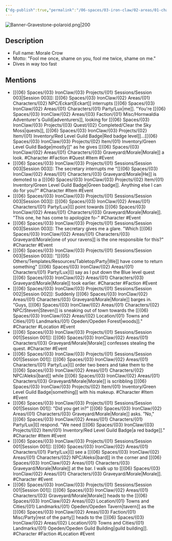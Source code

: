 ```yaml
---
{"dg-publish":true,"permalink":"/06-spaces/03-iron-claw/02-areas/01-characters/03-graveyard/morale/","title":"Morale"}
---
```



![Banner-Gravestone-polaroid.png|200](/img/user/%7B06%7D%20Spaces/%7B03%7D%20IronClaw/%7B04%7D%20Support%20Notes/%7B99%7D%20Media/%7B02%7D%20Polaroid/Banner-Gravestone-polaroid.png)

## Description

- Full name: Morale Crow
- Motto: "Fool me once, shame on you, fool me twice, shame on me."
- Dives in way too fast

## Mentions

- [[{06} Spaces/{03} IronClaw/{03} Projects/{01} Sessions/Session 003\|Session 003]]: [[{06} Spaces/{03} IronClaw/{02} Areas/{01} Characters/{02} NPC/Eckart\|Eckart]] interrupts [[{06} Spaces/{03} IronClaw/{02} Areas/{01} Characters/{01} Party/Lux\|me]]. "You're [[{06} Spaces/{03} IronClaw/{02} Areas/{03} Faction/{01} Misc/Hornwaldia Adventurer's Guild\|adventurers]], looking for [[{06} Spaces/{03} IronClaw/{03} Projects/{03} Quest/{02} Completed/Clear the Sky Moss\|quests]], [[{06} Spaces/{03} IronClaw/{03} Projects/{02} Item/{01} Inventory/Red Level Guild Badge\|Red badge level]]…[[{06} Spaces/{03} IronClaw/{03} Projects/{02} Item/{01} Inventory/Green Level Guild Badge\|mostly]]" as he gives [[{06} Spaces/{03} IronClaw/{02} Areas/{01} Characters/{03} Graveyard/Morale\|Morale]] a look. #Character #Faction #Quest #Item #Event
- [[{06} Spaces/{03} IronClaw/{03} Projects/{01} Sessions/Session 003\|Session 003]]: The secretary interrupts me "[[{06} Spaces/{03} IronClaw/{02} Areas/{01} Characters/{03} Graveyard/Morale\|He]] is demoted to a [[{06} Spaces/{03} IronClaw/{03} Projects/{02} Item/{01} Inventory/Green Level Guild Badge\|Green badge]]. Anything else I can do for you?" #Character #Item #Event
- [[{06} Spaces/{03} IronClaw/{03} Projects/{01} Sessions/Session 003\|Session 003]]: [[{06} Spaces/{03} IronClaw/{02} Areas/{01} Characters/{01} Party/Lux\|I]] point towards [[{06} Spaces/{03} IronClaw/{02} Areas/{01} Characters/{03} Graveyard/Morale\|Morale]]. "This one, he has come to apologize fo-" #Character #Event
- [[{06} Spaces/{03} IronClaw/{03} Projects/{01} Sessions/Session 003\|Session 003]]: The secretary gives me a glare. "Which [[{06} Spaces/{03} IronClaw/{02} Areas/{01} Characters/{03} Graveyard/Morale\|one of your ravens]] is the one responsible for this?" #Character #Event
- [[{06} Spaces/{03} IronClaw/{03} Projects/{01} Sessions/Session 003\|Session 003]]: "[[{05} Others/Templates/Resources/Tabletop/Party\|We]] have come to return something" [[{06} Spaces/{03} IronClaw/{02} Areas/{01} Characters/{01} Party/Lux\|I]] say as I put down the Blue level quest [[{06} Spaces/{03} IronClaw/{02} Areas/{01} Characters/{03} Graveyard/Morale\|Morale]] took earlier. #Character #Faction #Event
- [[{06} Spaces/{03} IronClaw/{03} Projects/{01} Sessions/Session 002\|Session 002]]: Suddenly [[{06} Spaces/{03} IronClaw/{02} Areas/{01} Characters/{03} Graveyard/Morale\|Morale]] barges in. "Guys, [[{06} Spaces/{03} IronClaw/{02} Areas/{01} Characters/{02} NPC/Steven\|Steven]] is sneaking out of town towards the [[{06} Spaces/{03} IronClaw/{02} Areas/{02} Location/{01} Towns and Cities/{01} Landmarks/{01} Opeden/Opeden Forest\|woods]]." #Character #Location #Event
- [[{06} Spaces/{03} IronClaw/{03} Projects/{01} Sessions/Session 001\|Session 001]]: [[{06} Spaces/{03} IronClaw/{02} Areas/{01} Characters/{03} Graveyard/Morale\|Morale]] confesses stealing the quest. #Character #Event
- [[{06} Spaces/{03} IronClaw/{03} Projects/{01} Sessions/Session 001\|Session 001]]: [[{06} Spaces/{03} IronClaw/{02} Areas/{01} Characters/{01} Party/Lux\|I]] order two beers and take them to the [[{06} Spaces/{03} IronClaw/{02} Areas/{01} Characters/{02} NPC/Aleksi\|bard]] while [[{06} Spaces/{03} IronClaw/{02} Areas/{01} Characters/{03} Graveyard/Morale\|Morale]] is scribbling [[{06} Spaces/{03} IronClaw/{03} Projects/{02} Item/{01} Inventory/Green Level Guild Badge\|something]] with his makeup. #Character #Item #Event
- [[{06} Spaces/{03} IronClaw/{03} Projects/{01} Sessions/Session 001\|Session 001]]: "Did you get in?" [[{06} Spaces/{03} IronClaw/{02} Areas/{01} Characters/{03} Graveyard/Morale\|Morale]] asks. "No," [[{06} Spaces/{03} IronClaw/{02} Areas/{01} Characters/{01} Party/Lux\|I]] respond. "We need [[{06} Spaces/{03} IronClaw/{03} Projects/{02} Item/{01} Inventory/Red Level Guild Badge\|a red badge]]." #Character #Item #Event
- [[{06} Spaces/{03} IronClaw/{03} Projects/{01} Sessions/Session 001\|Session 001]]: [[{06} Spaces/{03} IronClaw/{02} Areas/{01} Characters/{01} Party/Lux\|I]] see a [[{06} Spaces/{03} IronClaw/{02} Areas/{01} Characters/{02} NPC/Aleksi\|bard]] in the corner and [[{06} Spaces/{03} IronClaw/{02} Areas/{01} Characters/{03} Graveyard/Morale\|Morale]] at the bar. I walk up to [[{06} Spaces/{03} IronClaw/{02} Areas/{01} Characters/{03} Graveyard/Morale\|Morale]]. #Character #Event
- [[{06} Spaces/{03} IronClaw/{03} Projects/{01} Sessions/Session 001\|Session 001]]: [[{06} Spaces/{03} IronClaw/{02} Areas/{01} Characters/{03} Graveyard/Morale\|Morale]] heads to the [[{06} Spaces/{03} IronClaw/{02} Areas/{02} Location/{01} Towns and Cities/{01} Landmarks/{01} Opeden/Opeden Tavern\|tavern]] as the [[{06} Spaces/{03} IronClaw/{02} Areas/{03} Faction/{01} Misc/Party\|rest of the party]] heads to the [[{06} Spaces/{03} IronClaw/{02} Areas/{02} Location/{01} Towns and Cities/{01} Landmarks/{01} Opeden/Opeden Guild Building\|guild building]]. #Character #Faction #Location #Event

